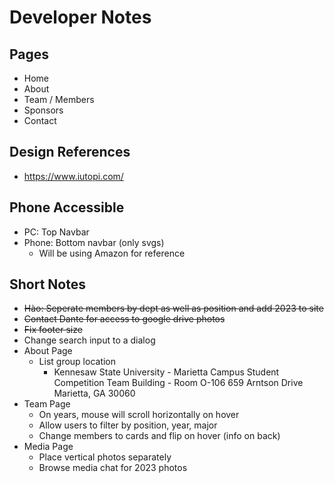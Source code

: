 # Developer Notes

## Pages
- Home
- About
- Team / Members
- Sponsors
- Contact

## Design References
- https://www.iutopi.com/

## Phone Accessible
- PC: Top Navbar
- Phone: Bottom navbar (only svgs)
  - Will be using Amazon for reference

## Short Notes
  
- ~~Hào: Seperate members by dept as well as position and add 2023 to site~~
- ~~Contact Dante for access to google drive photos~~
- ~~Fix footer size~~
- Change search input to a dialog
- About Page
  - List group location
    - Kennesaw State University - Marietta Campus
      Student Competition Team Building - Room O-106
      659 Arntson Drive
      Marietta, GA 30060
- Team Page
  - On years, mouse will scroll horizontally on hover
  - Allow users to filter by position, year, major
  - Change members to cards and flip on hover (info on back)
- Media Page
  - Place vertical photos separately
  - Browse media chat for 2023 photos